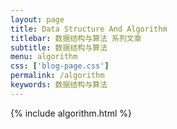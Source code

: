 ```yaml
---
layout: page
title: Data Structure And Algorithm
titlebar: 数据结构与算法 系列文章
subtitle: 数据结构与算法
menu: algorithm
css: ['blog-page.css']
permalink: /algorithm
keywords: 数据结构与算法
---
```


{% include algorithm.html %}